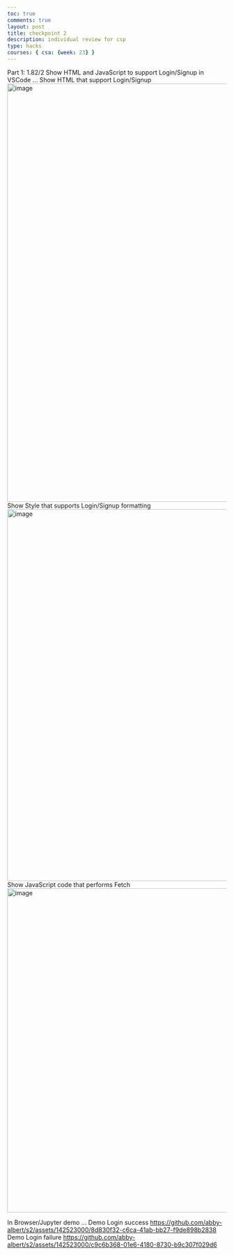 ```yaml
---
toc: true
comments: true
layout: post
title: checkpoint 2
description: individual review for csp
type: hacks
courses: { csa: {week: 23} }
---
```


Part 1: 1.82/2
Show HTML and JavaScript to support Login/Signup in VSCode …
Show HTML that support Login/Signup
<img width="960" alt="image" src="https://github.com/abby-albert/s2/assets/142523000/28dfa6ff-e767-482c-addb-be86afb1b7f0">
Show Style that supports Login/Signup formatting
<img width="853" alt="image" src="https://github.com/abby-albert/s2/assets/142523000/c5469c6c-4d56-4b44-8322-00f4b2fb73cc">
Show JavaScript code that performs Fetch
<img width="744" alt="image" src="https://github.com/abby-albert/s2/assets/142523000/9884d10b-d53b-4f74-8ee1-802ad24262ad">

In Browser/Jupyter demo …
Demo Login success
https://github.com/abby-albert/s2/assets/142523000/8d830f32-c6ca-41ab-bb27-f9de898b2838
Demo Login failure
https://github.com/abby-albert/s2/assets/142523000/c9c6b368-01e6-4180-8730-b9c307f029d6